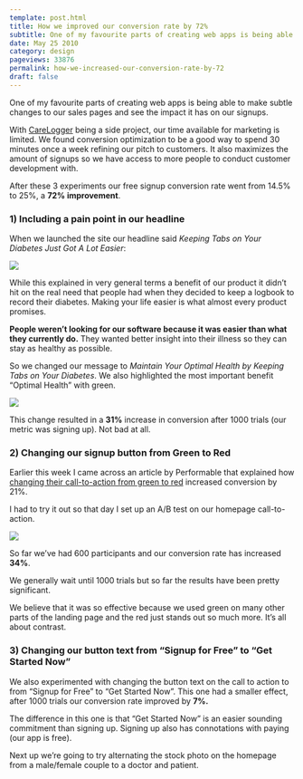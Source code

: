 ```yaml
---
template: post.html
title: How we improved our conversion rate by 72%
subtitle: One of my favourite parts of creating web apps is being able to make subtle changes to our sales pages and see the impact it has on our signups
date: May 25 2010
category: design
pageviews: 33876
permalink: how-we-increased-our-conversion-rate-by-72
draft: false
---
```


One of my favourite parts of creating web apps is being able to make subtle changes to our sales pages and see the impact it has on our signups.

With [CareLogger](http://carelogger.com) being a side project, our time available for marketing is limited. We found conversion optimization to be a good way to spend 30 minutes once a week refining our pitch to customers. It also maximizes the amount of signups so we have access to more people to conduct customer development with.

After these 3 experiments our free signup conversion rate went from 14.5% to 25%, a **72% improvement**.

### 1) Including a pain point in our headline 

When we launched the site our headline said _Keeping Tabs on Your Diabetes Just Got A Lot Easier_:

[![](http://dmix.ca/images/headline.png)](http://dmix.ca/images/headline1-pic.png)

While this explained in very general terms a benefit of our product it didn’t hit on the real need that people had when they decided to keep a logbook to record their diabetes. Making your life easier is what almost every product promises.

**People weren’t looking for our software because it was easier than what they currently do.** They wanted better insight into their illness so they can stay as healthy as possible.

So we changed our message to _Maintain Your Optimal Health by Keeping Tabs on Your Diabetes_. We also highlighted the most important benefit “Optimal Health” with green.

[![](http://dmix.ca/images/headline2.png)](http://dmix.ca/images/headline-pic.png)

This change resulted in a **31%** increase in conversion after 1000 trials (our metric was signing up). Not bad at all.

### 2) Changing our signup button from Green to Red

Earlier this week I came across an article by Performable that explained how [changing their call-to-action from green to red](http://blog.performable.com/post/631526233/button-color-test-red-beats-green) increased conversion by 21%.

I had to try it out so that day I set up an A/B test on our homepage call-to-action.

![](http://dmix.ca/images/buttons.png)

So far we’ve had 600 participants and our conversion rate has increased **34%**.

We generally wait until 1000 trials but so far the results have been pretty significant.

We believe that it was so effective because we used green on many other parts of the landing page and the red just stands out so much more. It’s all about contrast.

### 3) Changing our button text from “Signup for Free” to “Get Started Now”

We also experimented with changing the button text on the call to action to from “Signup for Free” to “Get Started Now”. This one had a smaller effect, after 1000 trials our conversion rate improved by **7%.**

The difference in this one is that “Get Started Now” is an easier sounding commitment than signing up. Signing up also has connotations with paying (our app is free).

Next up we’re going to try alternating the stock photo on the homepage from a male/female couple to a doctor and patient.

